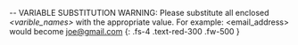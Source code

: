 -- VARIABLE SUBSTITUTION WARNING: Please substitute all enclosed  _\<varible_names\>_ with the appropriate value. For example: \<email_address\> would become joe@gmail.com
{: .fs-4 .text-red-300 .fw-500 }
